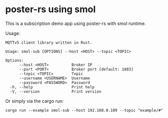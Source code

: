 # poster-rs using smol

This is a subscription demo app using poster-rs with smol runtime.

Usage:

```
MQTTv5 client library written in Rust.

Usage: smol-sub [OPTIONS] --host <HOST> --topic <TOPIC>

Options:
      --host <HOST>          Broker IP
      --port <PORT>          Broker port [default: 1883]
      --topic <TOPIC>        Topic
      --username <USERNAME>  Username
      --password <PASSWORD>  Password
  -h, --help                 Print help
  -V, --version              Print version
```

Or simply via the cargo run:

```
cargo run --example smol-sub --host 192.168.0.109 --topic "example/#"
```
